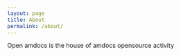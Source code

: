 ```yaml
---
layout: page
title: About
permalink: /about/
---
```


Open amdocs is the house of amdocs opensource activity